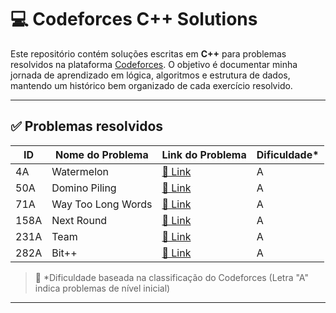 # 💻 Codeforces C++ Solutions

Este repositório contém soluções escritas em **C++** para problemas resolvidos na plataforma [Codeforces](https://codeforces.com/). O objetivo é documentar minha jornada de aprendizado em lógica, algoritmos e estrutura de dados, mantendo um histórico bem organizado de cada exercício resolvido.

---

## ✅ Problemas resolvidos

| ID     | Nome do Problema             | Link do Problema                                          | Dificuldade* |
|--------|------------------------------|-----------------------------------------------------------|--------------|
| 4A     | Watermelon                   | [🔗 Link](https://codeforces.com/problemset/problem/4/A)   | A            |
| 50A    | Domino Piling                | [🔗 Link](https://codeforces.com/problemset/problem/50/A)  | A            |
| 71A    | Way Too Long Words           | [🔗 Link](https://codeforces.com/problemset/problem/71/A)  | A            |
| 158A   | Next Round                   | [🔗 Link](https://codeforces.com/problemset/problem/158/A) | A            |
| 231A   | Team                         | [🔗 Link](https://codeforces.com/problemset/problem/231/A) | A            |
| 282A   | Bit++                        | [🔗 Link](https://codeforces.com/problemset/problem/282/A) | A            |

> 📝 *Dificuldade baseada na classificação do Codeforces (Letra "A" indica problemas de nível inicial)

---

